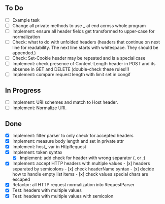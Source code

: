 ## To Do
- [ ] Example task
- [ ] Change all private methods to use _ at end across whole program
- [ ] Implement: ensure all header fields get transformed to upper-case for normalization
- [ ] Check: what to do with unfolded headers (headers that continue on next line for readability. The next line starts with whitespace. They should be appended.)
- [ ] Check: Set-Cookie header may be repeated and is a special case
- [ ] Implement: check presence of Content-Length header in POST and its absense in GET and DELETE (double-check these rules!!) 
- [ ] Implement: compare request length with limit set in congif

## In Progress
- [ ] Implement: URI schemes and match to Host header. 
- [ ] Implement: Normalize URI.

## Done
- [x] Implement: filter parser to only check for accepted headers 
- [x] Implement: measure body length and set in private attr
- [x] Implement: host_ var in HttpRequest
- [x] Implement: token syntax 
    - [x] Implement: add check for header with wrong separator (, or ;) 
- [x] Implement: accept HTTP headers with multiple values
        - [x] headers separated by semicolons
        - [x] check headerName syntax
        - [x] decide how to handle empty list items
        - [x] check values special chars are escaped
- [x] Refactor: all HTTP request normalization into RequestParser
- [x] Test: headers with multiple values
- [x] Test: headers with multiple values with semicolon
